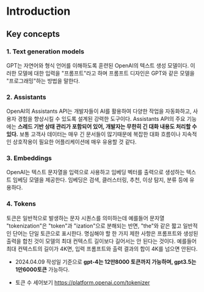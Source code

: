 # Introduction
## Key concepts
### 1. Text generation models
GPT는 자연어와 형식 언어를 이해하도록 훈련된 OpenAI의 텍스트 생성 모델이다. 이러한 모델에 대한 입력을 "프롬프트"라고 하며 프롬프트 디자인은 GPT와 같은 모델을 "프로그래밍"하는 방법을 말한다.
### 2. Assistants <BETA>
OpenAI의 Assistants API는 개발자들이 AI를 활용하여 다양한 작업을 자동화하고, 사용자 경험을 향상시킬 수 있도록 설계된 강력한 도구이다.
Assistants API의 주요 기능에는 <b>스레드 기반 상태 관리가 포함되어 있어, 개발자는 무한히 긴 대화 내용도 처리할 수 있다.</b> 보통 고객사 데이터는 매우 긴 문서들이 많기때문에 복잡한 대화 흐름이나 지속적인 상호작용이 필요한 어플리케이션에 매우 유용할 것 같다.
### 3. Embeddings
OpenAI는 텍스트 문자열을 입력으로 사용하고 임베딩 벡터를 출력으로 생성하는 텍스트 임베딩 모델을 제공한다. 임베딩은 검색, 클러스터링, 추천, 이상 탐지, 분류 등에 유용하다.
### 4. Tokens
토큰은 일반적으로 발생하는 문자 시퀀스를 의미하는데 예를들어 문자열 "tokenization"은 "token"과 "ization"으로 분해되는 반면, "the"와 같은 짧고 일반적인 단어는 단일 토큰으로 표시한다.
명심해야 할 한 가지 제한 사항은 프롬프트와 생성된 출력을 합친 것이 모델의 최대 컨텍스트 길이보다 길어서는 안 된다는 것이다.
예를들어 최대 컨텍스트의 길이가 4K면, 입력 프롬프트와 출력 결과의 합이 4K를 넘으면 안된다.

* 2024.04.09 작성일 기준으로 <b>gpt-4는 12만8000 토큰까지 가능하며, gpt3.5는 1만6000토큰</b> 가능하다.

- 토큰 수 세어보기 https://platform.openai.com/tokenizer
